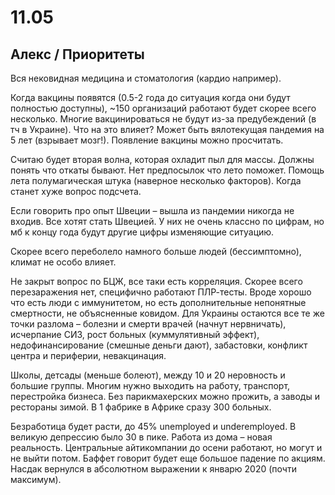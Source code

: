 # 11.05

## Алекс / Приоритеты

Вся нековидная медицина и стоматология \(кардио например\).

Когда вакцины появятся \(0.5-2 года до ситуация когда они будут полностью доступны\), ~150 организаций работают будет скорее всего несколько. Многие вакцинироваться не будут из-за предубеждений \(в тч в Украине\). Что на это влияет? Может быть вялотекущая пандемия на 5 лет \(взрывает мозг!\). Появление вакцины можно просчитать.

Считаю будет вторая волна, которая охладит пыл для массы. Должны понять что откаты бывают. Нет предпосылок что лето поможет. Помощь лета полумагическая штука \(наверное несколько факторов\). Когда станет хуже вопрос подсчета.

Если говорить про опыт Швеции – вышла из пандемии никогда не входив. Все хотят стать Швецией. У них не очень классно по цифрам, но мб к концу года будут другие цифры изменяющие ситуацию. 

Скорее всего переболело намного больше людей \(бессимптомно\), климат не особо влияет. 

Не закрыт вопрос по БЦЖ, все таки есть корреляция. Скорее всего перезаражения нет, специфично работают ПЛР-тесты. Вроде хорошо что есть люди с иммунитетом, но есть дополнительные непонятные смертности, не объясненные ковидом. Для Украины остаются все те же точки разлома – болезни и смерти врачей \(начнут нервничать\), исчерпание СИЗ, рост больных \(куммулятивный эффект\), недофинансирование \(смешные деньги дают\), забастовки, конфликт центра и периферии, невакцинация. 

Школы, детсады \(меньше болеют\), между 10 и 20 неровность и большие группы. Многим нужно выходить на работу, транспорт, перестройка бизнеса. Без парикмахерских можно прожить, а заводы и рестораны зимой. В 1 фабрике в Африке сразу 300 больных.

Безработица будет расти, до 45% unemployed и underemployed. В великую депрессию было 30 в пике. Работа из дома – новая реальность. Центральные айтикомпании до осени работают, но могут и не выйти потом. Баффет говорит будет еще большое падение по акциям. Насдак вернулся в абсолютном выражении к январю 2020 \(почти максимум\).

